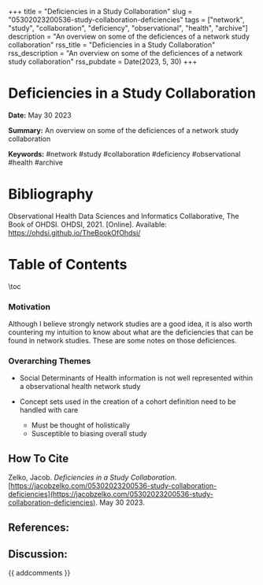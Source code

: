 +++
title = "Deficiencies in a Study Collaboration"
slug = "05302023200536-study-collaboration-deficiencies"
tags = ["network", "study", "collaboration", "deficiency", "observational", "health", "archive"]
description = "An overview on some of the deficiences of a network study collaboration"
rss_title = "Deficiencies in a Study Collaboration"
rss_description = "An overview on some of the deficiences of a network study collaboration"
rss_pubdate = Date(2023, 5, 30)
+++



Deficiencies in a Study Collaboration
=========

**Date:** May 30 2023

**Summary:** An overview on some of the deficiences of a network study collaboration

**Keywords:** #network #study #collaboration #deficiency #observational #health #archive

Bibliography
==========

Observational Health Data Sciences and Informatics Collaborative, The Book of OHDSI. OHDSI, 2021. [Online]. Available: https://ohdsi.github.io/TheBookOfOhdsi/

Table of Contents
=========

\toc

### Motivation

Although I believe strongly network studies are a good idea, it is also worth countering my intuition to know about what are the deficiencies that can be found in network studies. These are some notes on those deficiences.

### Overarching Themes

  * Social Determinants of Health information is not well represented within a observational health network study
  * Concept sets used in the creation of a cohort definition need to be handled with care

      * Must be thought of holistically
      * Susceptible to biasing overall study
## How To Cite

 Zelko, Jacob. _Deficiencies in a Study Collaboration_. [https://jacobzelko.com/05302023200536-study-collaboration-deficiencies](https://jacobzelko.com/05302023200536-study-collaboration-deficiencies). May 30 2023.
## References:
## Discussion: 

{{ addcomments }}
